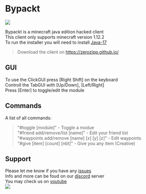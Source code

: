 # Bypackt

<img src="https://img.shields.io/github/downloads/ZeroZipp/Bypackt/total"/>

Bypackt is a minecraft java edition hacked client<br>
This client only supports minecraft version 1.12.2<br>
To run the installer you will need to install <a href="https://www.oracle.com/java/technologies/downloads/">Java-17</a><br>

> Download the client on https://zerozipp.github.io/

## GUI

To use the ClickGUI press [Right Shift] on the keyboard<br>
Controll the TabGUI with [Up/Down], [Left/Right]<br>
Press [Enter] to toggle/edit the module<br>

## Commands

A list of all commands:
> "#toggle [module]" - Toggle a modue<br>
> "#friend add/remove/list [name]" - Edit your friend list<br>
> "#waypoints add/remove [name] [x] [y] [z]" - Edit waypoints<br>
> "#give [item] [count] [nbt]" - Give you any item (Creative)<br>

## Support

Please let me know if you have any <a href="https://github.com/ZeroZipp/Bypackt/issues">issues<a><br>
Info and more can be foud on our <a href="https://discord.gg/ETaw5jfHwz">discord</a> server<br>
You may check us on <a href="https://youtube.com/c/ZeroZipp">youtube</a><br>
<img src="https://img.shields.io/github/issues/ZeroZipp/Bypackt/total"/>

